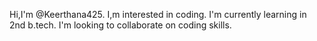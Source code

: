 
Hi,I'm @Keerthana425.
I,m interested in coding.
I'm currently learning in 2nd b.tech.
I'm looking to collaborate on coding skills.

<!---
Keerthana425/Keerthana425 is a ✨ special ✨ repository because its `README.md` (this file) appears on your GitHub profile.
You can click the Preview link to take a look at your changes.
--->
